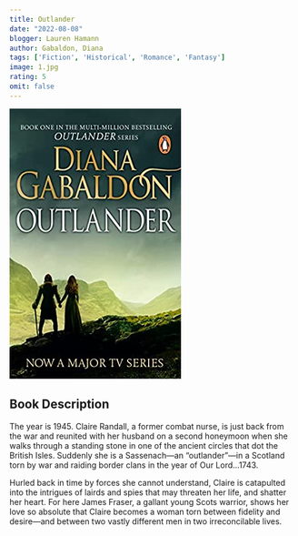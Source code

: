 ```yaml
---
title: Outlander
date: "2022-08-08"
blogger: Lauren Hamann
author: Gabaldon, Diana
tags: ['Fiction', 'Historical', 'Romance', 'Fantasy']
image: 1.jpg
rating: 5
omit: false
---
```


![Book Cover](1.jpg)

## Book Description

The year is 1945. Claire Randall, a former combat nurse, is just back from the war and reunited with her husband on a second honeymoon when she walks through a standing stone in one of the ancient circles that dot the British Isles. Suddenly she is a Sassenach—an “outlander”—in a Scotland torn by war and raiding border clans in the year of Our Lord...1743.

Hurled back in time by forces she cannot understand, Claire is catapulted into the intrigues of lairds and spies that may threaten her life, and shatter her heart. For here James Fraser, a gallant young Scots warrior, shows her love so absolute that Claire becomes a woman torn between fidelity and desire—and between two vastly different men in two irreconcilable lives.